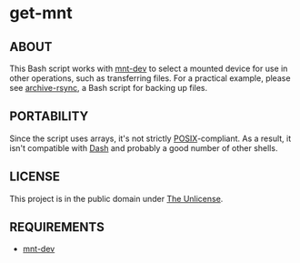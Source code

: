 # get-mnt

## ABOUT

This Bash script works with
[mnt-dev](https://github.com/brianchase/mnt-dev) to select a mounted
device for use in other operations, such as transferring files. For a
practical example, please see
[archive-rsync](https://github.com/brianchase/mnt-dev), a Bash script
for backing up files.

## PORTABILITY

Since the script uses arrays, it's not strictly
[POSIX](https://en.wikipedia.org/wiki/POSIX)-compliant. As a result,
it isn't compatible with
[Dash](http://gondor.apana.org.au/~herbert/dash/) and probably a good
number of other shells.

## LICENSE

This project is in the public domain under [The
Unlicense](https://choosealicense.com/licenses/unlicense/).

## REQUIREMENTS

* [mnt-dev](https://github.com/brianchase/mnt-dev)

